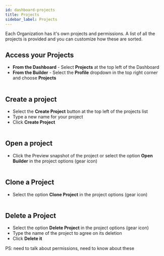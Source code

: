 ```yaml
---
id: dashboard-projects
title: Projects
sidebar_label: Projects
---
```

Each Organization has it's own projects and permissions. A list of all the projects is provided and you can customize how these are sorted.

## Access your Projects
* __From the Dashboard__ - Select __Projects__ at the top left of the Dashboard
* __From the Builder__ - Select the __Profile__ dropdown in the top right corner and choose __Projects__
<br><br>
## Create a project
* Select the __Create Project__ button at the top left of the projects list
* Type a new name for your project
* Click __Create Project__
<br><br>
## Open a project
* Click the Preview snapshot of the project or select the option __Open Builder__ in the project options (gear icon)
<br><br>
## Clone a Project
* Select the option __Clone Project__ in the project options (gear icon)
<br><br>
## Delete a Project
* Select the option __Delete Project__ in the project options (gear icon)
* Type the name of the project to agree on its deletion
* Click __Delete it__

PS: need to talk about permissions, need to know about these
